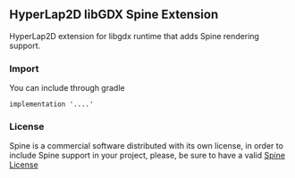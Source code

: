 ## HyperLap2D libGDX Spine Extension

HyperLap2D extension for libgdx runtime that adds Spine rendering support.

### Import

You can include through gradle

```
implementation '....'
```

### License
Spine is a commercial software distributed with its own license, in order to include Spine support in your project, please, be sure to have a valid [Spine License](https://github.com/EsotericSoftware/spine-runtimes)